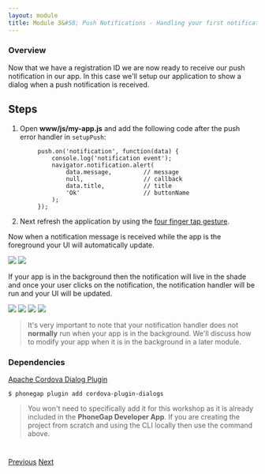```yaml
---
layout: module
title: Module 3&#58; Push Notifications - Handling your first notification
---
```


### Overview
Now that we have a registration ID we are now ready to receive our push notification in our app. In this case we'll setup our application to show a dialog when a push notification is received.

## Steps
1. Open **www/js/my-app.js** and add the following code after the push error handler in `setupPush`:

            push.on('notification', function(data) {
                console.log('notification event');
                navigator.notification.alert(
                    data.message,         // message
                    null,                 // callback
                    data.title,           // title
                    'Ok'                  // buttonName
                );
            });

2. Next refresh the application by using the [four finger tap gesture](http://docs.phonegap.com/references/developer-app/gestures/).

Now when a notification message is received while the app is the foreground your UI will automatically update.

<img class="screenshot" src="images/push3.png"/>
<img class="screenshot" src="images/push3-ios.png"/>

If your app is in the background then the notification will live in the shade and once your user clicks on the notification, the notification handler will be run and your UI will be updated.

<img class="screenshot" src="images/push2.png"/>
<img class="screenshot" src="images/push2-ios.png"/>

<img class="screenshot" src="images/push3.png"/>
<img class="screenshot" src="images/push3-ios.png"/>

> It's very important to note that your notification handler does not **normally** run when your app is in the background. We'll discuss how to modify your app when it is in the background in a later module.


### Dependencies

   [Apache Cordova Dialog Plugin](https://github.com/apache/cordova-plugin-dialogs)

    $ phonegap plugin add cordova-plugin-dialogs

   >You won't need to specifically add it for this workshop as it is already included in the **PhoneGap Developer App**. If you are creating the project from scratch and using the CLI locally then use the command above.

<div class="row" style="margin-top:40px;">
<div class="col-sm-12">
<a href="lesson2.html" class="btn btn-default"><i class="glyphicon glyphicon-chevron-left"></i> Previous</a>
<a href="lesson4.html" class="btn btn-default pull-right">Next <i class="glyphicon
glyphicon-chevron-right"></i></a>
</div>
</div>
